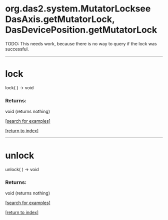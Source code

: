 # org.das2.system.MutatorLocksee DasAxis.getMutatorLock, DasDevicePosition.getMutatorLock
 TODO: This needs work, because there is no way to query if the lock was
 successful.
***
<a name="lock"></a>
# lock
lock(  ) &rarr; void



### Returns:
void (returns nothing)


<a href="https://github.com/autoplot/dev/search?q=lock&unscoped_q=lock">[search for examples]</a>

<a href="https://github.com/autoplot/documentation/blob/master/javadoc/index-all.md">[return to index]</a>

***
<a name="unlock"></a>
# unlock
unlock(  ) &rarr; void



### Returns:
void (returns nothing)


<a href="https://github.com/autoplot/dev/search?q=unlock&unscoped_q=unlock">[search for examples]</a>

<a href="https://github.com/autoplot/documentation/blob/master/javadoc/index-all.md">[return to index]</a>

